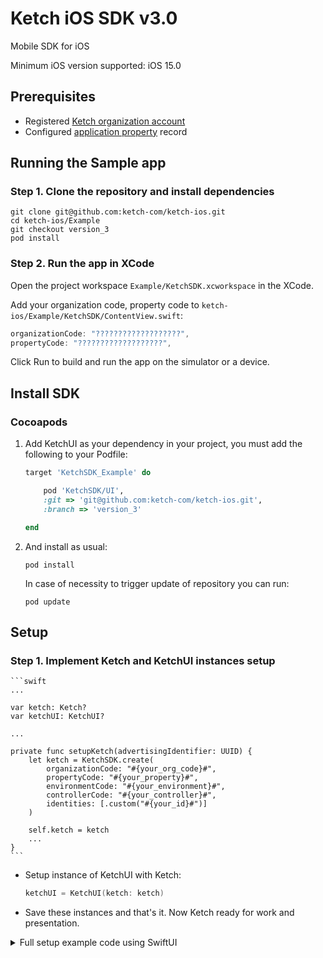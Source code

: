 # Ketch iOS SDK v3.0

Mobile SDK for iOS

Minimum iOS version supported: iOS 15.0

## Prerequisites
- Registered [Ketch organization account](https://app.ketch.com/settings/organization) 
- Configured [application property](https://app.ketch.com/deployment/applications) record

## Running the Sample app

### Step 1. Clone the repository and install dependencies

```
git clone git@github.com:ketch-com/ketch-ios.git
cd ketch-ios/Example
git checkout version_3
pod install
```

### Step 2. Run the app in XCode

Open the project workspace `Example/KetchSDK.xcworkspace` in the XCode.

Add your organization code, property code to
`ketch-ios/Example/KetchSDK/ContentView.swift`:

```swift
organizationCode: "???????????????????",
propertyCode: "???????????????????",
```

Click Run to build and run the app on the simulator or a device.


## Install SDK

### Cocoapods

1. Add KetchUI as your dependency in your project, you must add the following to your Podfile:
    
    ```ruby
    target 'KetchSDK_Example' do

        pod 'KetchSDK/UI',
        :git => 'git@github.com:ketch-com/ketch-ios.git',
        :branch => 'version_3'

    end
    ```

2. And install as usual:

    ```
    pod install
    ```
    
    In case of necessity to trigger update of repository you can run:
    ```
    pod update  
    ```


## Setup

### Step 1. Implement Ketch and KetchUI instances setup

    ```swift
    ...

    var ketch: Ketch?
    var ketchUI: KetchUI?

    ...

    private func setupKetch(advertisingIdentifier: UUID) {
        let ketch = KetchSDK.create(
            organizationCode: "#{your_org_code}#",
            propertyCode: "#{your_property}#",
            environmentCode: "#{your_environment}#",
            controllerCode: "#{your_controller}#",
            identities: [.custom("#{your_id}#")]
        )
        
        self.ketch = ketch
        ...
    }
    ```
     
- Setup instance of KetchUI with Ketch:

    ```swift
    ketchUI = KetchUI(ketch: ketch)
    ```

- Save these instances and that's it. Now Ketch ready for work and presentation.

<details>
  <summary>Full setup example code using SwiftUI</summary>
  
Ketch and KetchUI instances setup

```swift
import SwiftUI
import KetchSDK

class ContentView: View {
    @ObservedObject var ketchUI: KetchUI

    init() {
        let ketch = KetchSDK.create(
            organizationCode: "#{your_org_code}#",
            propertyCode: "#{your_property}#",
            environmentCode: "#{your_environment}#",
            controllerCode: "#{your_controller}#",
            identities: [.idfa(advertisingIdentifier.uuidString)]
        )

        ketchUI = KetchUI(ketch: ketch)
    }
    
    ...
}
```

- Setup UI experiences presentation:

    If you using SwiftUI, please setup presentation KetchUI.webPresentationItem as ketchView in View that you need:
    ```swift
    var body: some View {
        VStack {
            ...
        }
        .ketchView(model: $ketchUI.webPresentationItem)
    }
    ```
    
    Experiences will be shown automatically by corresponding call.
</details>

